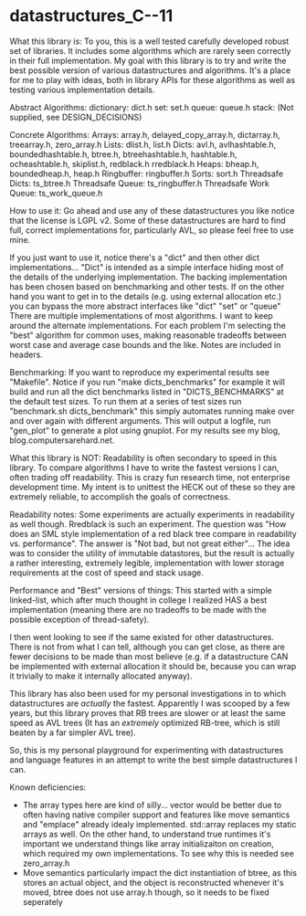 datastructures_C--11
====================

What this library is:
To you, this is a well tested carefully developed robust set of libraries.
It includes some algorithms which are rarely seen correctly in their full
implementation. My goal with this library is to try and write the best possible
version of various datastructures and algorithms. It's a place for me to play
with ideas, both in library APIs for these algorithms as well as testing
various implementation details.

Abstract Algorithms:
	dictionary: dict.h
	set: set.h
	queue: queue.h
	stack: (Not supplied, see DESIGN_DECISIONS)

Concrete Algorithms:
	Arrays: array.h, delayed_copy_array.h, dictarray.h, treearray.h, zero_array.h
	Lists: dlist.h, list.h
	Dicts: avl.h, avlhashtable.h, boundedhashtable.h, btree.h, btreehashtable.h, hashtable.h, ocheashtable.h, skiplist.h, redblack.h rredblack.h
	Heaps: bheap.h, boundedheap.h, heap.h
	Ringbuffer: ringbuffer.h 
	Sorts: sort.h
	Threadsafe Dicts: ts_btree.h
	Threadsafe Queue: ts_ringbuffer.h
	Threadsafe Work Queue: ts_work_queue.h

How to use it:
Go ahead and use any of these datastructures you like notice that the license
is LGPL v2. Some of these datastructures are hard to find full, correct
implementations for, particularly AVL, so please feel free to use mine.

If you just want to use it, notice there's a "dict" and then other dict
implementations...
 "Dict" is intended as a simple interface hiding most of the details
of the underlying implementation. The backing implementation has been
chosen based on benchmarking and other tests. If on the other hand you want
to get in to the details (e.g. using external allocation etc.) you can bypass
the more abstract interfaces like "dict" "set" or "queue"
There are multiple implementations of most algorithms. I want to keep around 
the alternate implementations. For each problem I'm selecting the "best"
algorithm for common uses, making reasonable tradeoffs between worst case
and average case bounds and the like. Notes are included in headers.

Benchmarking:
If you want to reproduce my experimental results see "Makefile". 
Notice if you run "make dicts_benchmarks" for example it will
build and run all the dict benchmarks listed in "DICTS_BENCHMARKS" at the
default test sizes.
To run them at a series of test sizes run "benchmark.sh dicts_benchmark"
this simply automates running make over and over again with different arguments.
This will output a logfile, run "gen_plot" to generate a plot using gnuplot.
For my results see my blog, blog.computersarehard.net.

What this library is NOT:
Readability is often secondary to speed in this library. To compare algorithms
I have to write the fastest versions I can, often trading off readability. This
is crazy fun research time, not enterprise development time. My intent is to 
unittest the HECK out of these so they are extremely reliable, to accomplish 
the goals of correctness.

Readability notes:
Some experiments are actually experiments in readability as well though.
Rredblack is such an experiment. The question was "How does an SML style 
implementation of a red black tree compare in readability vs. performance". 
The answer is "Not bad, but not great either"... The idea was to consider 
the utility of immutable datastores, but the result is actually a rather
interesting, extremely legible, implementation with lower storage requirements
at the cost of speed and stack usage.

Performance and "Best" versions of things:
This started with a simple linked-list, which after much thought in college I 
realized HAS a best implementation (meaning there are no tradeoffs to be made
with the possible exception of thread-safety). 

I then went looking to see if the same existed for other datastructures. There
is not from what I can tell, although you can get close, as there are fewer
decisions to be made than most believe (e.g. if a datastructure CAN be 
implemented with external allocation it should be, because you can wrap it 
trivially to make it internally allocated anyway). 

This library has also been used for my personal investigations in to which
datastructures are *actually* the fastest. Apparently I was scooped by a few 
years, but this library proves that RB trees are slower or at least the same speed as
AVL trees (It has an *extremely* optimized RB-tree, which is still beaten by a
far simpler AVL tree).

So, this is my personal playground for experimenting with datastructures and
language features in an attempt to write the best simple datastructures I can. 

Known deficiencies:
  - The array types here are kind of silly... vector would be better due to often
  having native compiler support and features like move semantics and "emplace"
  already idealy implemented. std::array replaces my static arrays as well.
	On the other hand, to understand true runtimes it's important we understand
	things like array initializaiton on creation, which required my own
	implementations. To see why this is needed see zero_array.h
  - Move semantics particularly impact the dict instantiation of btree, as this
  stores an actual object, and the object is reconstructed whenever it's moved,
  btree does not use array.h though, so it needs to be fixed seperately
